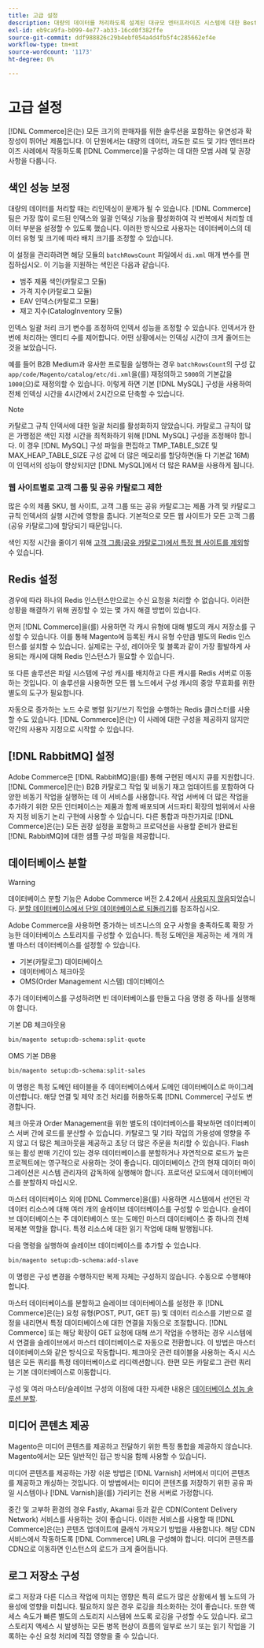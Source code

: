 ```yaml
---
title: 고급 설정
description: 대량의 데이터를 처리하도록 설계된 대규모 엔터프라이즈 시스템에 대한 Best Practice 및 권장 사항을 검토합니다.
exl-id: eb9ca9fa-b099-4e77-ab33-16cd0f382ffe
source-git-commit: ddf988826c29b4ebf054a4d4fb5f4c285662ef4e
workflow-type: tm+mt
source-wordcount: '1173'
ht-degree: 0%

---
```


# 고급 설정

[!DNL Commerce]은(는) 모든 크기의 판매자를 위한 솔루션을 포함하는 유연성과 확장성이 뛰어난 제품입니다. 이 단원에서는 대량의 데이터, 과도한 로드 및 기타 엔터프라이즈 사례에서 작동하도록 [!DNL Commerce]을 구성하는 데 대한 모범 사례 및 권장 사항을 다룹니다.

## 색인 성능 보정

대량의 데이터를 처리할 때는 리인덱싱이 문제가 될 수 있습니다. [!DNL Commerce] 팀은 가장 많이 로드된 인덱스와 일괄 인덱싱 기능을 활성화하여 각 반복에서 처리할 데이터 부분을 설정할 수 있도록 했습니다. 이러한 방식으로 사용자는 데이터베이스의 데이터 유형 및 크기에 따라 배치 크기를 조정할 수 있습니다.

이 설정을 관리하려면 해당 모듈의 `batchRowsCount` 파일에서 `di.xml` 매개 변수를 편집하십시오. 이 기능을 지원하는 색인은 다음과 같습니다.

* 범주 제품 색인(카탈로그 모듈)
* 가격 지수(카탈로그 모듈)
* EAV 인덱스(카탈로그 모듈)
* 재고 지수(CatalogInventory 모듈)

인덱스 일괄 처리 크기 변수를 조정하여 인덱서 성능을 조정할 수 있습니다. 인덱서가 한 번에 처리하는 엔티티 수를 제어합니다. 어떤 상황에서는 인덱싱 시간이 크게 줄어드는 것을 보았습니다.

예를 들어 B2B Medium과 유사한 프로필을 실행하는 경우 `batchRowsCount`의 구성 값 `app/code/Magento/catalog/etc/di.xml`을(를) 재정의하고 `5000`의 기본값을 `1000`(으)로 재정의할 수 있습니다. 이렇게 하면 기본 [!DNL MySQL] 구성을 사용하여 전체 인덱싱 시간을 4시간에서 2시간으로 단축할 수 있습니다.

>[!NOTE]
>
>카탈로그 규칙 인덱서에 대한 일괄 처리를 활성화하지 않았습니다. 카탈로그 규칙이 많은 가맹점은 색인 지정 시간을 최적화하기 위해 [!DNL MySQL] 구성을 조정해야 합니다. 이 경우 [!DNL MySQL] 구성 파일을 편집하고 TMP_TABLE_SIZE 및 MAX_HEAP_TABLE_SIZE 구성 값에 더 많은 메모리를 할당하면(둘 다 기본값 16M) 이 인덱서의 성능이 향상되지만 [!DNL MySQL]에서 더 많은 RAM을 사용하게 됩니다.

### 웹 사이트별로 고객 그룹 및 공유 카탈로그 제한

많은 수의 제품 SKU, 웹 사이트, 고객 그룹 또는 공유 카탈로그는 제품 가격 및 카탈로그 규칙 인덱서의 실행 시간에 영향을 줍니다. 기본적으로 모든 웹 사이트가 모든 고객 그룹(공유 카탈로그)에 할당되기 때문입니다.

색인 지정 시간을 줄이기 위해 [고객 그룹(공유 카탈로그)에서 특정 웹 사이트를 제외](https://developer.adobe.com/commerce/php/development/components/indexing/optimization/#customer-group-limitations-by-websites)할 수 있습니다.

## Redis 설정

경우에 따라 하나의 Redis 인스턴스만으로는 수신 요청을 처리할 수 없습니다. 이러한 상황을 해결하기 위해 권장할 수 있는 몇 가지 해결 방법이 있습니다.

먼저 [!DNL Commerce]을(를) 사용하면 각 캐시 유형에 대해 별도의 캐시 저장소를 구성할 수 있습니다. 이를 통해 Magento에 등록된 캐시 유형 수만큼 별도의 Redis 인스턴스를 설치할 수 있습니다. 실제로는 구성, 레이아웃 및 블록과 같이 가장 활발하게 사용되는 캐시에 대해 Redis 인스턴스가 필요할 수 있습니다.

또 다른 솔루션은 파일 시스템에 구성 캐시를 배치하고 다른 캐시를 Redis 서버로 이동하는 것입니다. 이 솔루션을 사용하면 모든 웹 노드에서 구성 캐시의 중앙 무효화를 위한 별도의 도구가 필요합니다.

자동으로 증가하는 노드 수로 병렬 읽기/쓰기 작업을 수행하는 Redis 클러스터를 사용할 수도 있습니다. [!DNL Commerce]은(는) 이 사례에 대한 구성을 제공하지 않지만 약간의 사용자 지정으로 시작할 수 있습니다.

## [!DNL RabbitMQ] 설정

Adobe Commerce은 [!DNL RabbitMQ]을(를) 통해 구현된 메시지 큐를 지원합니다. [!DNL Commerce]은(는) B2B 카탈로그 작업 및 비동기 재고 업데이트를 포함하여 다양한 비동기 작업을 실행하는 데 이 서비스를 사용합니다. 작업 서버에 더 많은 작업을 추가하기 위한 모든 인터페이스는 제품과 함께 배포되며 서드파티 확장의 범위에서 사용자 지정 비동기 논리 구현에 사용할 수 있습니다. 다른 통합과 마찬가지로 [!DNL Commerce]은(는) 모든 권장 설정을 포함하고 프로덕션을 사용할 준비가 완료된 [!DNL RabbitMQ]에 대한 샘플 구성 파일을 제공합니다.

## 데이터베이스 분할

>[!WARNING]
>
>데이터베이스 분할 기능은 Adobe Commerce 버전 2.4.2에서 [사용되지 않음](https://community.magento.com/t5/Magento-DevBlog/Deprecation-of-Split-Database-in-Magento-Commerce/ba-p/465187)되었습니다. [분할 데이터베이스에서 단일 데이터베이스로 되돌리기](../configuration/storage/revert-split-database.md)를 참조하십시오.

Adobe Commerce을 사용하면 증가하는 비즈니스의 요구 사항을 충족하도록 확장 가능한 데이터베이스 스토리지를 구성할 수 있습니다. 특정 도메인을 제공하는 세 개의 개별 마스터 데이터베이스를 설정할 수 있습니다.

* 기본(카탈로그) 데이터베이스
* 데이터베이스 체크아웃
* OMS(Order Management 시스템) 데이터베이스

추가 데이터베이스를 구성하려면 빈 데이터베이스를 만들고 다음 명령 중 하나를 실행해야 합니다.

기본 DB 체크아웃용

```bash
bin/magento setup:db-schema:split-quote
```

OMS 기본 DB용

```bash
bin/magento setup:db-schema:split-sales
```

이 명령은 특정 도메인 테이블을 주 데이터베이스에서 도메인 데이터베이스로 마이그레이션합니다. 해당 연결 및 제약 조건 처리를 허용하도록 [!DNL Commerce] 구성도 변경합니다.

체크 아웃과 Order Management을 위한 별도의 데이터베이스를 확보하면 데이터베이스 서버 간에 로드를 분산할 수 있습니다. 카탈로그 및 기타 작업의 가용성에 영향을 주지 않고 더 많은 체크아웃을 제공하고 초당 더 많은 주문을 처리할 수 있습니다. Flash 또는 활성 판매 기간이 있는 경우 데이터베이스를 분할하거나 자연적으로 로드가 높은 프로젝트에는 영구적으로 사용하는 것이 좋습니다. 데이터베이스 간의 현재 데이터 마이그레이션은 시스템 관리자의 감독하에 실행해야 합니다.  프로덕션 모드에서 데이터베이스를 분할하지 마십시오.

마스터 데이터베이스 외에 [!DNL Commerce]을(를) 사용하면 시스템에서 선언된 각 데이터 리소스에 대해 여러 개의 슬레이브 데이터베이스를 구성할 수 있습니다. 슬레이브 데이터베이스는 주 데이터베이스 또는 도메인 마스터 데이터베이스 중 하나의 전체 복제본 역할을 합니다. 특정 리소스에 대한 읽기 작업에 대해 발행됩니다.

다음 명령을 실행하여 슬레이브 데이터베이스를 추가할 수 있습니다.

```bash
bin/magento setup:db-schema:add-slave
```

이 명령은 구성 변경을 수행하지만 복제 자체는 구성하지 않습니다. 수동으로 수행해야 합니다.

마스터 데이터베이스를 분할하고 슬레이브 데이터베이스를 설정한 후 [!DNL Commerce]은(는) 요청 유형(POST, PUT, GET 등) 및 데이터 리소스를 기반으로 결정을 내리면서 특정 데이터베이스에 대한 연결을 자동으로 조절합니다. [!DNL Commerce] 또는 해당 확장이 GET 요청에 대해 쓰기 작업을 수행하는 경우 시스템에서 연결을 슬레이브에서 마스터 데이터베이스로 자동으로 전환합니다. 이 방법은 마스터 데이터베이스와 같은 방식으로 작동합니다. 체크아웃 관련 테이블을 사용하는 즉시 시스템은 모든 쿼리를 특정 데이터베이스로 리디렉션합니다. 한편 모든 카탈로그 관련 쿼리는 기본 데이터베이스로 이동합니다.

구성 및 여러 마스터/슬레이브 구성의 이점에 대한 자세한 내용은
[데이터베이스 성능 솔루션 분할](../configuration/storage/multi-master.md).

## 미디어 콘텐츠 제공

Magento은 미디어 콘텐츠를 제공하고 전달하기 위한 특정 통합을 제공하지 않습니다. Magento에서는 모든 일반적인 접근 방식을 함께 사용할 수 있습니다.

미디어 콘텐츠를 제공하는 가장 쉬운 방법은 [!DNL Varnish] 서버에서 미디어 콘텐츠를 제공하고 캐싱하는 것입니다. 이 방법에서는 미디어 콘텐츠를 저장하기 위한 공유 파일 시스템이나 [!DNL Varnish]을(를) 가리키는 전용 서버로 가정합니다.

중간 및 고부하 환경의 경우 Fastly, Akamai 등과 같은 CDN(Content Delivery Network) 서비스를 사용하는 것이 좋습니다. 이러한 서비스를 사용할 때 [!DNL Commerce]은(는) 콘텐츠 업데이트에 클래식 가져오기 방법을 사용합니다. 해당 CDN 서비스에서 작동하도록 [!DNL Commerce] URL을 구성해야 합니다. 미디어 콘텐츠를 CDN으로 이동하면 인스턴스의 로드가 크게 줄어듭니다.

## 로그 저장소 구성

로그 저장과 다른 디스크 작업에 미치는 영향은 특히 로드가 많은 상황에서 웹 노드의 가용성에 영향을 미칩니다. 필요하지 않은 경우 로깅을 최소화하는 것이 좋습니다. 또한 액세스 속도가 빠른 별도의 스토리지 시스템에 쓰도록 로깅을 구성할 수도 있습니다. 로그 스토리지 액세스 시 발생하는 모든 병목 현상이 흐름의 일부로 쓰기 또는 읽기 작업을 기록하는 수신 요청 처리에 직접 영향을 줄 수 있습니다.
